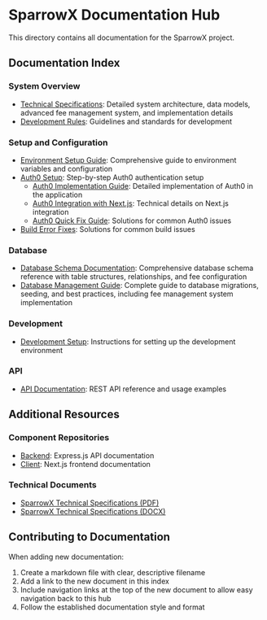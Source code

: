 # SparrowX Documentation Hub

This directory contains all documentation for the SparrowX project.

## Documentation Index

### System Overview
- [Technical Specifications](../Technical-Specification.md): Detailed system architecture, data models, advanced fee management system, and implementation details
- [Development Rules](../SparrowX-Development-Rules.md): Guidelines and standards for development

### Setup and Configuration
- [Environment Setup Guide](../ENVIRONMENT-SETUP.md): Comprehensive guide to environment variables and configuration
- [Auth0 Setup](../AUTH0-SETUP.md): Step-by-step Auth0 authentication setup
  - [Auth0 Implementation Guide](../client/AUTH0-README.md): Detailed implementation of Auth0 in the application
  - [Auth0 Integration with Next.js](../client/AUTH0-INTEGRATION.md): Technical details on Next.js integration
  - [Auth0 Quick Fix Guide](../client/SETUP-AUTH0.md): Solutions for common Auth0 issues
- [Build Error Fixes](../BUILD-ERROR-FIXES.md): Solutions for common build issues

### Database
- [Database Schema Documentation](../backend/SCHEMA_DOCUMENTATION.md): Comprehensive database schema reference with table structures, relationships, and fee configuration
- [Database Management Guide](./DATABASE.md): Complete guide to database migrations, seeding, and best practices, including fee management system implementation

### Development
- [Development Setup](./development-setup.md): Instructions for setting up the development environment

### API
- [API Documentation](../api-docs/): REST API reference and usage examples

## Additional Resources

### Component Repositories
- [Backend](../backend/README.md): Express.js API documentation
- [Client](../client/README.md): Next.js frontend documentation

### Technical Documents
- [SparrowX Technical Specifications (PDF)](./SparrowX%20Technical%20Specifications.pdf)
- [SparrowX Technical Specifications (DOCX)](./SparrowX%20Technical%20Specifications.docx)

## Contributing to Documentation

When adding new documentation:

1. Create a markdown file with clear, descriptive filename
2. Add a link to the new document in this index
3. Include navigation links at the top of the new document to allow easy navigation back to this hub
4. Follow the established documentation style and format 